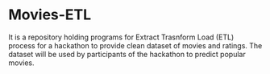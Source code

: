 # Movies-ETL

It is a repository holding programs for Extract Trasnform Load (ETL) process for a hackathon to provide clean dataset of movies and ratings. The dataset will be used by participants of the hackathon to predict popular movies.
